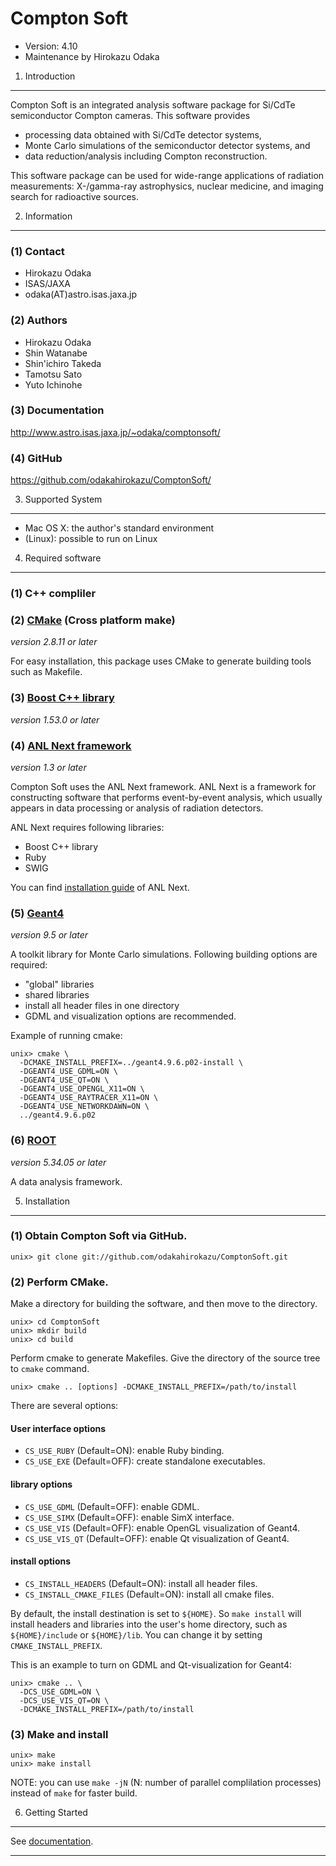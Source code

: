 Compton Soft
================================================================

- Version: 4.10
- Maintenance by Hirokazu Odaka


 1. Introduction
----------------------------------------------------------------

Compton Soft is an integrated analysis software package for Si/CdTe
semiconductor Compton cameras. This software provides

- processing data obtained with Si/CdTe detector systems,
- Monte Carlo simulations of the semiconductor detector systems, and
- data reduction/analysis including Compton reconstruction.

This software package can be used for wide-range applications of radiation
measurements: X-/gamma-ray astrophysics, nuclear medicine, and imaging search
for radioactive sources.


 2. Information
----------------------------------------------------------------

### (1) Contact

- Hirokazu Odaka 
- ISAS/JAXA
- odaka(AT)astro.isas.jaxa.jp

### (2) Authors

- Hirokazu Odaka
- Shin Watanabe
- Shin'ichiro Takeda
- Tamotsu Sato
- Yuto Ichinohe

### (3) Documentation

<http://www.astro.isas.jaxa.jp/~odaka/comptonsoft/>

### (4) GitHub

<https://github.com/odakahirokazu/ComptonSoft/>


 3. Supported System
----------------------------------------------------------------

- Mac OS X: the author's standard environment
- (Linux): possible to run on Linux


 4. Required software
----------------------------------------------------------------

### (1) C++ compliler

### (2) [CMake](http://www.cmake.org/) (Cross platform make)
*version 2.8.11 or later*

For easy installation, this package uses CMake to generate building tools such
as Makefile.

### (3) [Boost C++ library](http://www.boost.org/)
*version 1.53.0 or later*

### (4) [ANL Next framework](http://www.astro.isas.jaxa.jp/~odaka/anlnext/)
*version 1.3 or later*

Compton Soft uses the ANL Next framework. ANL Next is a framework for
constructing software that performs event-by-event analysis, which usually
appears in data processing or analysis of radiation detectors.

ANL Next requires following libraries:

- Boost C++ library
- Ruby
- SWIG

You can find
[installation guide](https://github.com/odakahirokazu/ANLNext#readme)
of ANL Next.

### (5) [Geant4](http://geant4.cern.ch/)
*version 9.5 or later*

A toolkit library for Monte Carlo simulations.
Following building options are required:

- "global" libraries
- shared libraries
- install all header files in one directory
- GDML and visualization options are recommended.

Example of running cmake:

    unix> cmake \
      -DCMAKE_INSTALL_PREFIX=../geant4.9.6.p02-install \
      -DGEANT4_USE_GDML=ON \
      -DGEANT4_USE_QT=ON \
      -DGEANT4_USE_OPENGL_X11=ON \
      -DGEANT4_USE_RAYTRACER_X11=ON \
      -DGEANT4_USE_NETWORKDAWN=ON \
      ../geant4.9.6.p02

### (6) [ROOT](http://root.cern.ch/)
*version 5.34.05 or later*

A data analysis framework.


 5. Installation
----------------------------------------------------------------

### (1) Obtain Compton Soft via GitHub.

    unix> git clone git://github.com/odakahirokazu/ComptonSoft.git

### (2) Perform CMake.

Make a directory for building the software, and then move to the directory.

    unix> cd ComptonSoft
    unix> mkdir build
    unix> cd build

Perform cmake to generate Makefiles. Give the directory of the source tree to
`cmake` command.

    unix> cmake .. [options] -DCMAKE_INSTALL_PREFIX=/path/to/install

There are several options:

#### User interface options
- `CS_USE_RUBY`    (Default=ON):  enable Ruby binding.
- `CS_USE_EXE`     (Default=OFF): create standalone executables.

#### library options
- `CS_USE_GDML`    (Default=OFF): enable GDML.
- `CS_USE_SIMX`    (Default=OFF): enable SimX interface.
- `CS_USE_VIS`     (Default=OFF): enable OpenGL visualization of Geant4.
- `CS_USE_VIS_QT` (Default=OFF): enable Qt visualization of Geant4.

#### install options
- `CS_INSTALL_HEADERS` (Default=ON): install all header files.
- `CS_INSTALL_CMAKE_FILES` (Default=ON): install all cmake files.

By default, the install destination is set to `${HOME}`. So `make install` will
install headers and libraries into the user's home directory, such as
`${HOME}/include` or `${HOME}/lib`. You can change it by setting
`CMAKE_INSTALL_PREFIX`.

This is an example to turn on GDML and Qt-visualization for Geant4:

    unix> cmake .. \
      -DCS_USE_GDML=ON \
      -DCS_USE_VIS_QT=ON \
      -DCMAKE_INSTALL_PREFIX=/path/to/install

### (3) Make and install

    unix> make
    unix> make install

NOTE: you can use `make -jN` (N: number of parallel complilation processes)
instead of `make` for faster build.

 6. Getting Started
----------------------------------------------------------------

See [documentation](http://www.astro.isas.jaxa.jp/~odaka/comptonsoft/).

****************************************************************

